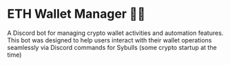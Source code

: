 # ETH Wallet Manager 🤖💼

A Discord bot for managing crypto wallet activities and automation features. This bot was designed to help users interact with their wallet operations seamlessly via Discord commands for Sybulls (some crypto startup at the time)
